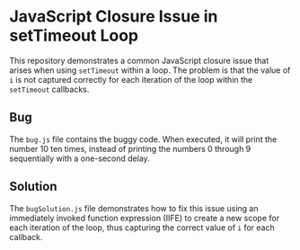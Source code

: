 # JavaScript Closure Issue in setTimeout Loop

This repository demonstrates a common JavaScript closure issue that arises when using `setTimeout` within a loop.  The problem is that the value of `i` is not captured correctly for each iteration of the loop within the `setTimeout` callbacks.

## Bug

The `bug.js` file contains the buggy code. When executed, it will print the number 10 ten times, instead of printing the numbers 0 through 9 sequentially with a one-second delay.

## Solution

The `bugSolution.js` file demonstrates how to fix this issue using an immediately invoked function expression (IIFE) to create a new scope for each iteration of the loop, thus capturing the correct value of `i` for each callback.